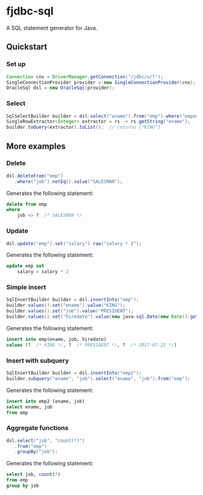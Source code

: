 # fjdbc-sql
A SQL statement generator for Java.

## Quickstart

### Set up
```java
Connection cnx = DriverManager.getConnection("/jdbc/url");
SingleConnectionProvider provider = new SingleConnectionProvider(cnx);
OracleSql dsl = new OracleSql(provider);
```

### Select
```java
SqlSelectBuilder builder = dsl.select("ename").from("emp").where("empno").eq().value(1);
SingleRowExtractor<Integer> extractor = rs -> rs.getString("ename");
builder.toQuery(extractor).toList();  // returns ["KING"]
```

## More examples

### Delete
```java
dsl.deleteFrom("emp")
   .where("job").notEq().value("SALESMAN");
````
Generates the following statement:
```SQL
delete from emp
where
    job <> ?  /* SALESMAN */
```


### Update
```java
dsl.update("emp").set("salary").raw("salary * 2");
```
Generates the following statement:
```SQL
update emp set
    salary = salary * 2
```
### Simple insert
```java
SqlInsertBuilder builder = dsl.insertInto("emp");
builder.values().set("ename").value("KING");
builder.values().set("job").value("PRESIDENT");
builder.values().set("hiredate").value(new java.sql.Date(new Date().getTime()));
```
Generates the following statement:
```SQL
insert into emp(ename, job, hiredate)
values (?  /* KING */, ?  /* PRESIDENT */, ?  /* 2017-07-22 */)
```

### Insert with subquery
```java
SqlInsertBuilder builder = dsl.insertInto("emp2");
builder.subquery("ename", "job").select("ename", "job").from("emp");
```
Generates the following statement:
```SQL
insert into emp2 (ename, job)
select ename, job
from emp
```

### Aggregate functions
```java
dsl.select("job", "count(*)")
   .from("emp")
   .groupBy("job");
```
Generates the following statement:
```SQL
select job, count(*)
from emp
group by job
```

